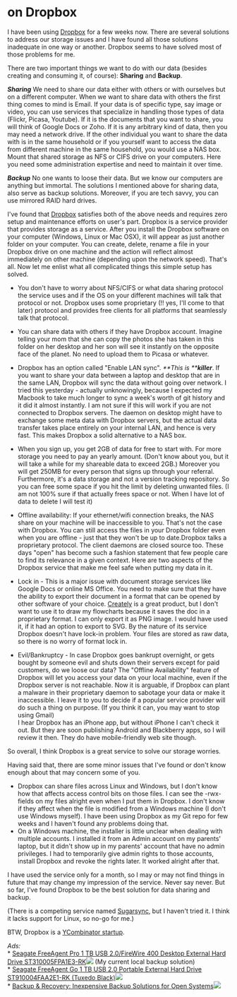 on Dropbox
===
I have been using [Dropbox][0] for a few weeks now. There are several solutions to address our storage issues and I have found all those solutions inadequate in one way or another. Dropbox seems to have solved most of those problems for me.  
  
There are two important things we want to do with our data (besides creating and consuming it, of course): **Sharing** and **Backup**.  
  
**_Sharing_** We need to share our data either with others or with ourselves but on a different computer. When we want to share data with others the first thing comes to mind is Email. If your data is of specific type, say image or video, you can use services that specialize in handling those types of data (Flickr, Picasa, Youtube). If it is the documents that you want to share, you will think of Google Docs or Zoho. If it is any arbitrary kind of data, then you may need a network drive. If the other individual you want to share the data with is in the same household or if you yourself want to access the data from different machine in the same household, you would use a NAS box. Mount that shared storage as NFS or CIFS drive on your computers. Here you need some administration expertise and need to maintain it over time.  
  
**_Backup_** No one wants to loose their data. But we know our computers are anything but immortal. The solutions I mentioned above for sharing data, also serve as backup solutions. Moreover, if you are tech savvy, you can use mirrored RAID hard drives.  
  
I've found that [Dropbox][0] satisfies both of the above needs and requires zero setup and maintenance efforts on user's part. Dropbox is a service provider that provides storage as a service. After you install the Dropbox software on your computer (Windows, Linux or Mac OSX), it will appear as just another folder on your computer. You can create, delete, rename a file in your Dropbox drive on one machine and the action will reflect almost immediately on other machine (depending upon the network speed). That's all. Now let me enlist what all complicated things this simple setup has solved.  
  

* You don't have to worry about NFS/CIFS or what data sharing protocol the service uses and if the OS on your different machines will talk that protocol or not. Dropbox uses some proprietary (!! yes, I'll come to that later) protocol and provides free clients for all platforms that seamlessly talk that protocol.
* You can share data with others if they have Dropbox account. Imagine telling your mom that she can copy the photos she has taken in this folder on her desktop and her son will see it instantly on the opposite face of the planet. No need to upload them to Picasa or whatever.
* Dropbox has an option called "Enable LAN sync". _**This is ****killer**_. If you want to share your data between a laptop and desktop that are in the same LAN, Dropbox will sync the data without going over network. I tried this yesterday - actually unknowingly, because I expected my Macbook to take much longer to sync a week's worth of git history and it did it almost instantly. I am not sure if this will work if you are not connected to Dropbox servers. The daemon on desktop might have to exchange some meta data with Dropbox servers, but the actual data transfer takes place entirely on your internal LAN, and hence is very fast. This makes Dropbox a solid alternative to a NAS box.
* When you sign up, you get 2GB of data for free to start with. For more storage you need to pay an yearly amount. (Don't know about you, but it will take a while for my shareable data to exceed 2GB.) Moreover you will get 250MB for every person that signs up through your referral. Furthermore, it's a data storage and not a version tracking repository. So you can free some space if you hit the limit by deleting unwanted files. (I am not 100% sure if that actually frees space or not. When I have lot of data to delete I will test it)
* Offline availability: If your ethernet/wifi connection breaks, the NAS share on your machine will be inaccessible to you. That's not the case with Dropbox. You can still access the files in your Dropbox folder even when you are offline - just that they won't be up to date.Dropbox talks a proprietary protocol. The client daemons are closed source too. These days "open" has become such a fashion statement that few people care to find its relevance in a given context. Here are two aspects of the Dropbox service that make me feel safe when putting my data in it.  
  

* Lock in - This is a major issue with document storage services like Google Docs or online MS Office. You need to make sure that they have the ability to export their document in a format that can be opened by other software of your choice. [Creately][1] is a great product, but I don't want to use it to draw my flowcharts because it saves the doc in a proprietary format. I can only export it as PNG image. I would have used it, if it had an option to export to SVG. By the nature of its service Dropbox doesn't have lock-in problem. Your files are stored as raw data, so there is no worry of format lock in.
* Evil/Bankruptcy - In case Dropbox goes bankrupt overnight, or gets bought by someone evil and shuts down their servers except for paid customers, do we loose our data? The "Offline Availability" feature of Dropbox will let you access your data on your local machine, even if the Dropbox server is not reachable. Now it is arguable, if Dropbox can plant a malware in their proprietary daemon to sabotage your data or make it inaccessible. I leave it to you to decide if a popular service provider will do such a thing on purpose. (If you think it can, you may want to stop using Gmail)  
I hear Dropbox has an iPhone app, but without iPhone I can't check it out. But they are soon publishing Android and Blackberry apps, so I will review it then. They do have mobile-friendly web site though.  
  
So overall, I think Dropbox is a great service to solve our storage worries.  
  
Having said that, there are some minor issues that I've found or don't know enough about that may concern some of you.  
  

* Dropbox can share files across Linux and Windows, but I don't know how that affects access control bits on those files. I can see the -rwx- fields on my files alright even when I put them in Dropbox. I don't know if they affect when the file is modified from a Windows machine (I don't use Windows myself). I have been using Dropbox as my Git repo for few weeks and I haven't found any problems doing that.
* On a Windows machine, the installer is little unclear when dealing with multiple accounts. I installed it from an Admin account on my parents' laptop, but it didn't show up in my parents' account that have no admin privileges. I had to temporarily give admin rights to those accounts, install Dropbox and revoke the rights later. It worked alright after that.

I have used the service only for a month, so I may or may not find things in future that may change my impression of the service. Never say never. But so far, I've found Dropbox to be the best solution for data sharing and backup.

  
(There is a competing service named [Sugarsync][2], but I haven't tried it. I think it lacks support for Linux, so no-go for me.)

  
BTW, Dropbox is a [YCombinator startup][3].  
  
_Ads:_  
\* [Seagate FreeAgent Pro 1 TB USB 2.0/FireWire 400 Desktop External Hard Drive ST310005FPA1E3-RK][4]![](http://www.assoc-amazon.com/e/ir?t=myfreq-20&l=btl&camp=213689&creative=392969&o=1&a=B000X4PJP4) (My current local backup solution)  
\* [Seagate FreeAgent Go 1 TB USB 2.0 Portable External Hard Drive ST910004FAA2E1-RK (Tuxedo Black)][5]![](http://www.assoc-amazon.com/e/ir?t=myfreq-20&l=btl&camp=213689&creative=392969&o=1&a=B002SYYO3A)  
\* [Backup & Recovery: Inexpensive Backup Solutions for Open Systems][6]![](http://www.assoc-amazon.com/e/ir?t=myfreq-20&l=btl&camp=213689&creative=392969&o=1&a=0596102461)  
  


[0]: https://www.dropbox.com/referrals/NTQwMzk5OTE5
[1]: http://creately.com/
[2]: https://www.sugarsync.com/
[3]: https://www.dropbox.com/about
[4]: http://www.amazon.com/Seagate-FreeAgent-FireWire-External-ST310005FPA1E3-RK/dp/B000X4PJP4?ie=UTF8&tag=myfreq-20&link_code=btl&camp=213689&creative=392969
[5]: http://www.amazon.com/Seagate-FreeAgent-Portable-External-ST910004FAA2E1-RK/dp/B002SYYO3A?ie=UTF8&tag=myfreq-20&link_code=btl&camp=213689&creative=392969
[6]: http://www.amazon.com/Backup-Recovery-Inexpensive-Solutions-Systems/dp/0596102461?ie=UTF8&tag=myfreq-20&link_code=btl&camp=213689&creative=392969

